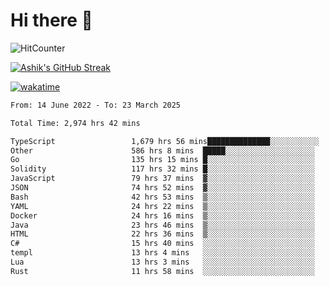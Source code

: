 # Hi there 👋

![HitCounter](https://hits.seeyoufarm.com/api/count/incr/badge.svg?url=https%3A%2F%2Fgithub.com%2Fashrhmn1212%2Fhit-counter)

<!-- ![Contribution Graph](https://github-readme-activity-graph.cyclic.app/graph?username=ashrhmn) -->


<!-- [![Top Langs](https://github-readme-stats.vercel.app/api/top-langs/?username=ashrhmn&layout=compact&theme=synthwave&langs_count=10&card_width=445)](https://github.com/anuraghazra/github-readme-stats) -->

[![Ashik's GitHub Streak](https://github-readme-streak-stats.herokuapp.com/?user=ashrhmn&theme=blood&fire=DD7F1C&background=151515&dates=9f9f9f&border=DD2727)](https://git.io/streak-stats)

<!-- ![Ashik's GitHub stats](https://github-readme-stats.vercel.app/api/?username=ashrhmn&show_icons=true&title_color=fff&icon_color=79ff97&text_color=9f9f9f&bg_color=151515) -->

[![wakatime](https://wakatime.com/badge/user/3df86613-ba63-4631-8e65-0ff18e7becad.svg)](https://wakatime.com/@3df86613-ba63-4631-8e65-0ff18e7becad)

<!--START_SECTION:waka-->

```txt
From: 14 June 2022 - To: 23 March 2025

Total Time: 2,974 hrs 42 mins

TypeScript                 1,679 hrs 56 mins██████████████░░░░░░░░░░░   56.48 %
Other                      586 hrs 8 mins  █████░░░░░░░░░░░░░░░░░░░░   19.71 %
Go                         135 hrs 15 mins █░░░░░░░░░░░░░░░░░░░░░░░░   04.55 %
Solidity                   117 hrs 32 mins █░░░░░░░░░░░░░░░░░░░░░░░░   03.95 %
JavaScript                 79 hrs 37 mins  ▓░░░░░░░░░░░░░░░░░░░░░░░░   02.68 %
JSON                       74 hrs 52 mins  ▓░░░░░░░░░░░░░░░░░░░░░░░░   02.52 %
Bash                       42 hrs 53 mins  ▒░░░░░░░░░░░░░░░░░░░░░░░░   01.44 %
YAML                       24 hrs 22 mins  ▒░░░░░░░░░░░░░░░░░░░░░░░░   00.82 %
Docker                     24 hrs 16 mins  ▒░░░░░░░░░░░░░░░░░░░░░░░░   00.82 %
Java                       23 hrs 46 mins  ▒░░░░░░░░░░░░░░░░░░░░░░░░   00.80 %
HTML                       22 hrs 36 mins  ▒░░░░░░░░░░░░░░░░░░░░░░░░   00.76 %
C#                         15 hrs 40 mins  ░░░░░░░░░░░░░░░░░░░░░░░░░   00.53 %
templ                      13 hrs 4 mins   ░░░░░░░░░░░░░░░░░░░░░░░░░   00.44 %
Lua                        13 hrs 3 mins   ░░░░░░░░░░░░░░░░░░░░░░░░░   00.44 %
Rust                       11 hrs 58 mins  ░░░░░░░░░░░░░░░░░░░░░░░░░   00.40 %
```

<!--END_SECTION:waka-->


<!--### Most Used Languages
<img src="https://wakatime.com/share/@ashrhmn/24ecb986-5bf8-4607-af7f-0aab08908d8c.png" />

### Favourite Tools
<img src="https://wakatime.com/share/@ashrhmn/f4e08015-f3bc-460a-9228-95a3ba11c604.png" />-->
